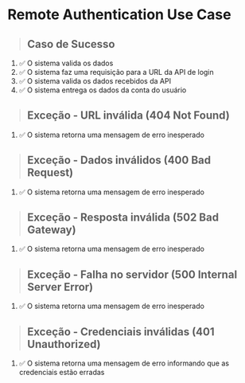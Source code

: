 # Remote Authentication Use Case

> ## Caso de Sucesso
1. ✅ O sistema valida os dados
2. ✅ O sistema faz uma requisição para a URL da API de login
3. ✅ O sistema valida os dados recebidos da API
4. ✅ O sistema entrega os dados da conta do usuário

> ## Exceção - URL inválida (404 Not Found)
1. ✅ O sistema retorna uma mensagem de erro inesperado

> ## Exceção - Dados inválidos (400 Bad Request)
1. ✅ O sistema retorna uma mensagem de erro inesperado

> ## Exceção - Resposta inválida (502 Bad Gateway)
1. ✅ O sistema retorna uma mensagem de erro inesperado

> ## Exceção - Falha no servidor (500 Internal Server Error)
1. ✅ O sistema retorna uma mensagem de erro inesperado

> ## Exceção - Credenciais inválidas (401 Unauthorized)
1. ✅ O sistema retorna uma mensagem de erro informando que as credenciais estão erradas